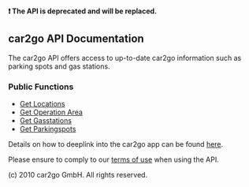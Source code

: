 **❗ The API is deprecated and will be replaced.**

## car2go API Documentation
The car2go API offers access to up-to-date car2go information such as parking spots and gas stations.

### Public Functions

* [Get Locations](../../wiki/v2.1_locations)
* [Get Operation Area](../../wiki/v2.1_operationareas)
* [Get Gasstations](../../wiki/v2.1_gasstations)
* [Get Parkingspots](../../wiki/v2.1_parkingspots)

Details on how to deeplink into the car2go app can be found [here](../../wiki/Deeplinks-to-car2go-app).

Please ensure to comply to our [terms of use](https://www.car2go.com/api/tou.htm) when using the API.

(c) 2010 car2go GmbH. All rights reserved.
